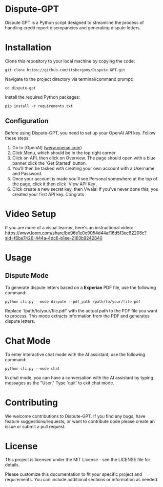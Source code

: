 # Dispute-GPT
Dispute GPT is a Python script designed to streamline the process of handling credit report discrepancies and generating dispute letters. 

# __Installation__ 
Clone this repository to your local machine by copying the code:
```shell
git clone https://github.com/itsbergomy/Dispute-GPT.git
```
Navigate to the project directory via terminal/command prompt:
```shell
cd dispute-gpt
```
Install the required Python packages:
```shell
pip install -r requirements.txt
```

## __Configuration__
Before using Dispute-GPT, you need to set up your OpenAI API key. Follow these steps:
1. Go to [OpenAI] (www.openai.com)
2. Click Menu, which should be in the top right corner
3. Click on API, then click on Overview. The page should open with a blue banner click the 'Get Started' button.
4. You'll then be tasked with creating your own account with a Username and Password.
5. Once your account is made you'll see Personal somewhere at the top of the page, click it then click 'View API Key'.
6. Click create a new secret key, then Vwala! If you've never done this, you created your first API key. Congrats

# __Video Setup__
If you are more of a visual learner, here's an instructional video:
https://www.loom.com/share/be96e1e0e9054d44af16d5f3ec62206c?sid=f6be7426-444a-4dc6-b1ee-2160b9242640

# __Usage__
## Dispute Mode
To generate dispute letters based on a __Experian__ PDF file, use the following command:
```shell
python cli.py --mode dispute --pdf_path /path/to/your/file.pdf
```
Replace '/path/to/your/file.pdf' with the actual path to the PDF file you want to process. This mode extracts information from the PDF and generates  dispute letters.

# __Chat Mode__
To enter interactive chat mode with the AI assistant, use the following command:
```shell
python cli.py --mode chat
```
In chat mode, you can have a conversation with the AI assistant by typing messages as the "User." Type 'quit' to exit chat mode.

# __Contributing__
We welcome contributions to Dispute-GPT. If you find any bugs, have feature suggestions/requests, or want to contribute code please create an issue or submit a pull request.

# __License__
This project is licensed under the MIT License - see the LICENSE file for details.

Please customize this documentation to fit your specific project and requirements. You can include additional sections or information as needed.




